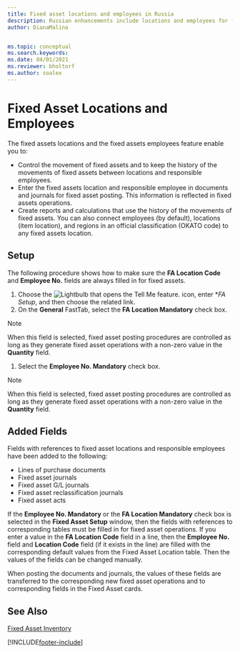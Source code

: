 ```yaml
---
title: Fixed asset locations and employees in Russia
description: Russian enhancements include locations and employees for fixed assets.
author: DianaMalina


ms.topic: conceptual
ms.search.keywords:
ms.date: 04/01/2021
ms.reviewer: bholtorf
ms.author: soalex
---
```


# Fixed Asset Locations and Employees

The fixed assets locations and the fixed assets employees feature enable you to:

- Control the movement of fixed assets and to keep the history of the movements of fixed assets between locations and responsible employees.
- Enter the fixed assets location and responsible employee in documents and journals for fixed asset posting. This information is reflected in fixed assets operations.
- Create reports and calculations that use the history of the movements of fixed assets. You can also connect employees (by default), locations (item location), and regions in an official classification (OKATO code) to any fixed assets location.



## Setup

The following procedure shows how to make sure the **FA Location Code** and **Employee No.** fields are always filled in for fixed assets.

1. Choose the ![Lightbulb that opens the Tell Me feature.](../../media/ui-search/search_small.png "Tell me what you want to do") icon, enter **FA Setup*, and then choose the related link.
2. On the **General** FastTab, select the **FA Location Mandatory** check box.



> [!NOTE]
> When this field is selected, fixed asset posting procedures are controlled as long as they generate fixed asset operations with a non-zero value in the **Quantity** field.



1. Select the **Employee No. Mandatory** check box.



> [!NOTE]
> When this field is selected, fixed asset posting procedures are controlled as long as they generate fixed asset operations with a non-zero value in the **Quantity** field.



## Added Fields

Fields with references to fixed asset locations and responsible employees have been added to the following:

- Lines of purchase documents
- Fixed asset journals
- Fixed asset G/L journals
- Fixed asset reclassification journals
- Fixed asset acts

If the **Employee No. Mandatory** or the **FA Location Mandatory** check box is selected in the **Fixed Asset Setup** window, then the fields with references to corresponding tables must be filled in for fixed asset operations. If you enter a value in the **FA Location Code** field in a line, then the **Employee No.** field and **Location Code** field (if it exists in the line) are filled with the corresponding default values from the Fixed Asset Location table. Then the values of the fields can be changed manually.

When posting the documents and journals, the values of these fields are transferred to the corresponding new fixed asset operations and to corresponding fields in the Fixed Asset cards.



## See Also

[Fixed Asset Inventory](Fixed-Asset-Inventory.md)


[!INCLUDE[footer-include](../../includes/footer-banner.md)]